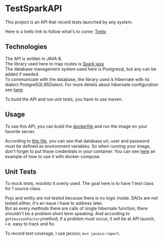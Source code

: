 # TestSparkAPI
This project is an API that record tests launched by any system.

Here is a trello link to follow what's to come: [Trello](https://trello.com/b/bJoQWAA3/testsparkapi)


Technologies
-
The API is written in JAVA 8.\
The library used here to map routes is [Spark java](http://sparkjava.com/)\
The database management system used here is Postgresql, but any can be added if needed.\
To communicate with the database, the library used is hibernate with its dialect PostgreSQL95Dialect.
For more details about hibernate configuration see [here](src/main/resources/hibernate.cfg.xml).

To build the API and run unit tests, you have to use maven.

Usage
-
To use this API, you can build the [dockerfile](Dockerfile) and run the image on your favorite server.

According to [this file](src/main/java/dao/SimpleDAO.java), you can see that database url, user and password must be 
defined as environment variables. So when running your image, don't forget to put those credentials in your container.
You can see [here](docker-compose.yaml) an example of how to use it with docker-compose.




Unit Tests
-
To mock tests, mockito it overly used.
The goal here is to have 1 test class for 1 source class.

Pojo and entity are not tested because there is no logic inside.
DAOs are not tested either, it's an issue I have to address later.\
But as every methods there are calls of single hibernate function, there shouldn't be a problem short term speaking.
And according to `getSessionFactory`method, if a problem must occur, it will be at API launch, i-e. easy to track and
fix.

To record test coverage, I use jacoco; `mvn jacoco:report`.


